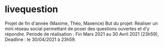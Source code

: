 # livequestion
Projet de fin d'année (Maxime, Théo, Maxence)
But du projet: Réaliser un mini réseau social permettant de poser des questions ouvertes et d'y répondre.
Periode de réalisation : Fin Mars 2021 au 30 Avril 2021 (23h59),
Deadline : le 30/04/2021 à 23h59.

